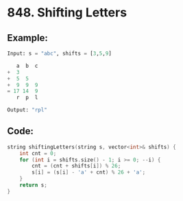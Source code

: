 # 848. Shifting Letters

## Example:

```py
Input: s = "abc", shifts = [3,5,9]

   a  b  c
+  3 
+  5  5 
+  9  9  9
= 17 14  9
   r  p  l

Output: "rpl"
```

## Code:

```cpp
string shiftingLetters(string s, vector<int>& shifts) {
    int cnt = 0;
    for (int i = shifts.size() - 1; i >= 0; --i) {
        cnt = (cnt + shifts[i]) % 26;
        s[i] = (s[i] - 'a' + cnt) % 26 + 'a';
    }
    return s;
}
```

